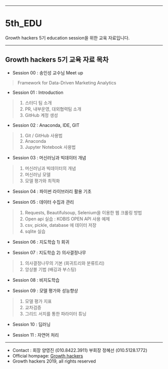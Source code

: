 *****
# 5th_EDU 

Growth hackers 5기 education session을 위한 교육 자료입니다.

*****

## Growth hackers 5기 교육 자료 목차

* Session 00 : 송인성 교수님 Meet up
 > Framework for Data-Driven Marketing Analytics
 
* Session 01 : Introduction
 > 1. 스터디 팀 소개
 > 2. PR, 내부운영, 대외협력팀 소개
 > 3. GitHub 계정 생성
 
* Session 02 : Anaconda, IDE, GIT
 > 1. Git / GitHub 사용법
 > 2. Anaconda
 > 3. Jupyter Notebook 사용법
 >
* Session 03 : 머신러닝과 빅데이터 개념 
 > 1. 머신러닝과 빅데이터의 개념
 > 2. 머신러닝 모델
 > 3. 모델 평가와 최적화
 
* Session 04 : 파이썬 라이브러리 활용 기초
 >
* Session 05 : 데이터 수집과 관리
 > 1. Requests, Beautifulsoup, Selenium을 이용한 웹 크롤링 방법
 > 2. Open api 실습 : KOBIS OPEN API 사용 예제
 > 3. csv, pickle, database 에 데이터 저장 
 > 4. sqlite 실습
 
* Session 06 : 지도학습 1) 회귀 
 >
* Session 07 : 지도학습 2) 의사결정나무 
 > 1. 의사결정나무의 기본 (회귀트리와 분류트리)
 > 2. 앙상블 기법 (배깅과 부스팅)
 
* Session 08 : 비지도학습 
 >
* Session 09 : 모델 평가와 성능향상
 > 1. 모델 평가 지표
 > 2. 교차검증
 > 3. 그리드 서치를 통한 파라미터 튜닝
* Session 10 : 딥러닝
 > 
* Session 11 : 자연어 처리
 >
 
 ******
 * Contact : 회장 양영진 (010.8422.3911) 부회장 정혜선 (010.5128.1772)
 * Official hompage: [Growth hackers](https://ghmkt.kr/INTRO)
 * Growth hackers 2019, all rights reserved
